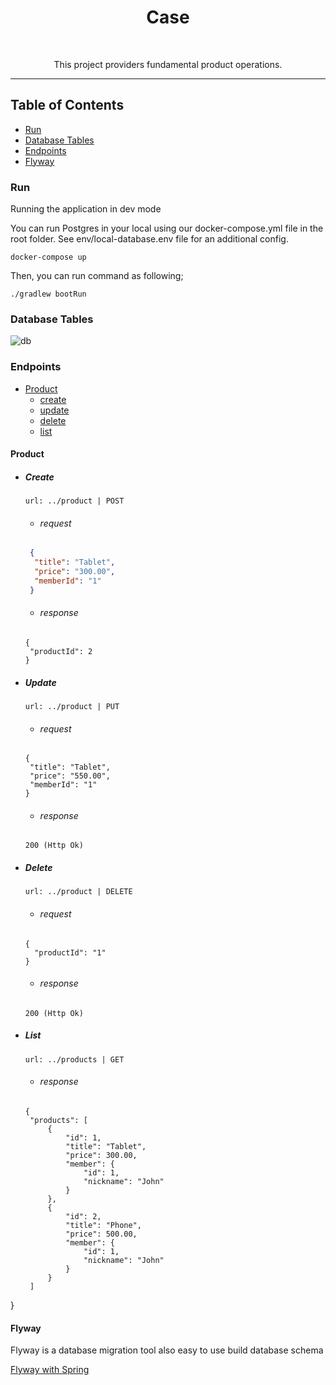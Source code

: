 <h1 align="center"> Case </h1> <br>
<p align="center">
This project providers fundamental product operations. 

---
</p>


## Table of Contents

- [Run](https://github.com/muhammetenesakcayir/case#run)
- [Database Tables](https://github.com/muhammetenesakcayir/case#database-tables)
- [Endpoints](https://github.com/muhammetenesakcayir/case#endpoints)
- [Flyway](https://github.com/muhammetenesakcayir/case#flyway)

### Run
Running the application in dev mode

You can run Postgres in your local using our docker-compose.yml file in the root folder. See env/local-database.env file for an additional config.

```shell script
docker-compose up
```

Then, you can run command as following;

```shell script
./gradlew bootRun
```


### Database Tables

![db](https://user-images.githubusercontent.com/30078377/129443453-8d9aad13-6bc4-4f7b-9730-f1dcca03f228.jpg)


### Endpoints

- [Product](https://github.com/muhammetenesakcayir/case#product)
    + [create](https://github.com/muhammetenesakcayir/case#create)
    + [update](https://github.com/muhammetenesakcayir/case#update)
    + [delete](https://github.com/muhammetenesakcayir/case#delete)
    + [list](https://github.com/muhammetenesakcayir/case#list)
    

#### Product
- ##### Create
    ```
   url: ../product | POST 
   ```
    - ###### request
  ```json
   {
    "title": "Tablet",
    "price": "300.00",
    "memberId": "1"
   }

   ```
    - ###### response
   ```
   {
    "productId": 2
  }
   ```

- ##### Update
    ```
   url: ../product | PUT 
   ```
    - ###### request
   ```
   {
    "title": "Tablet",
    "price": "550.00",
    "memberId": "1"
   }
   ```
    - ###### response
   ```
   200 (Http Ok)
   ```
- ##### Delete
    ```
   url: ../product | DELETE 
   ```
    - ###### request
  ```
  {
    "productId": "1"
  }
   ```
    - ###### response
   ```
   200 (Http Ok)
   ```
- ##### List
    ```
   url: ../products | GET
   ```
    - ###### response
   ```
   {
    "products": [
        {
            "id": 1,
            "title": "Tablet",
            "price": 300.00,
            "member": {
                "id": 1,
                "nickname": "John"
            }
        },
        {
            "id": 2,
            "title": "Phone",
            "price": 500.00,
            "member": {
                "id": 1,
                "nickname": "John"
            }
        }
    ]
}
   

#### Flyway

Flyway is a database migration tool also easy to use build database schema 

[Flyway with Spring](https://flywaydb.org/documentation/usage/plugins/springboot.html)
